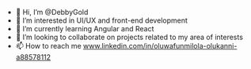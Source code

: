 - 👋 Hi, I’m @DebbyGold
- 👀 I’m interested in UI/UX and front-end development
- 🌱 I’m currently learning Angular and React
- 💞️ I’m looking to collaborate on projects related to my area of interests
- 📫 How to reach me www.linkedin.com/in/oluwafunmilola-olukanni-a88578112

<!---
DebbyGold/DebbyGold is a ✨ special ✨ repository because its `README.md` (this file) appears on your GitHub profile.
You can click the Preview link to take a look at your changes.
--->

